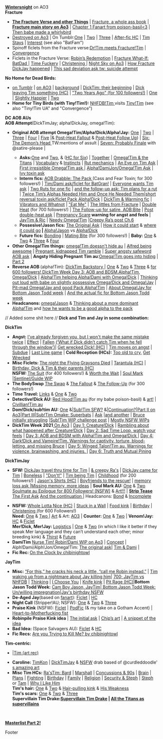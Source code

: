 <p><p><b><a href="https://archiveofourown.org/users/wintersnight/pseuds/wintersnight">Wintersnight</a></b> on AO3 <br>
<b>Fracture</b>
<ul><li><a href="https://archiveofourown.org/series/1465870"><b>The Fracture Verse and other Things</b></a> | <a href="https://iphoenixrising.tumblr.com/post/187109852972/babe-downloaded-fracture-as-a-pdf-and-got"> Fracture, a whole ass book</a> | <a href="https://archiveofourown.org/works/5156417"><b>Fracture main story on Ao3</b></a> | <a href="https://poison-basil.tumblr.com/post/164615600140/iphoenixrising-fractured-tim-d-thanks-for">Chapter 1 Fanart from poison-basil<3</a> | <a href="https://poison-basil.tumblr.com/post/165086934095/via-whirlybird-by-kerryharnett-3d-scene-red">Then babe made a whirlybird</a>
<li><a href="https://archiveofourown.org/works/20382547/chapters/48342265">Destroyed on Ao3</a> | On Tumblr:<a href="http://iphoenixrising.tumblr.com/post/138448102402/from-the-fractured-verse-destroyed">One</a> | <a href="http://iphoenixrising.tumblr.com/post/139459037542/from-the-fractured-verse-destroyed-part-ii">Two</a> | <a href="http://iphoenixrising.tumblr.com/post/139459037542/from-the-fractured-verse-destroyed-part-ii">Three</a> | <a href="https://iphoenixrising.tumblr.com/post/173400807197/oh-god-i-just-reread-destroyed-for-like-the">After-fic HC</a> | <a href="https://iphoenixrising.tumblr.com/post/173850761867/tbh-in-the-far-future-if-u-ever-write-a-destroyed">Tim Stays</a> | <a href="https://iphoenixrising.tumblr.com/post/175489614822/hiya-babe-i-love-your-writing-and-i-have-a-quick">Interest</a> (see also "BatFam") </li>
<li>Spinoff ficlets from the Fracture verse:<a href="https://archiveofourown.org/works/20410015">Dr!Tim meets Fracture!Tim</a> | <a href="https://archiveofourown.org/works/20410072">Convergence</a></li>
<li>Ficlets in the Fracture Verse: <a href="https://archiveofourown.org/works/20410138">Robin’s Redemption</a> | <a href="https://archiveofourown.org/works/20472185">Fracture What-If: BatDad </a> | <a href="https://archiveofourown.org/works/20410231">Time Fuckery</a> | <a href="https://archiveofourown.org/works/20472323">Christening </a> | <a href="https://archiveofourown.org/works/20409472">Night Sky on Ao3</a> | <a href="https://iphoenixrising.tumblr.com/post/628489615725215744/babe-first-off-i-hope-youre-doing-well-and">How Fracture DickJay happened</a> | <a href="https://iphoenixrising.tumblr.com/post/617152892890202112/i-had-dream-about-dick-and-jay-travel-time-to-the">This sad deviation ask tw: suicide attempt</a></li>
</ul>
<b>No Home for Dead Birds: </b><ul><li><a href="https://iphoenixrising.tumblr.com/tagged/no%20home%20for%20dead%20birds">on Tumblr</a> | <a href="https://archiveofourown.org/works/9618515">on AO3</a> | <a href="https://iphoenixrising.tumblr.com/post/148614030032/no-home-for-dead-birds-just-killed-me-its-so">background</a> | <a href="https://iphoenixrising.tumblr.com/post/152338802422/hey-brilliant-writer-as-always-you-leave-me">DickTim: their beginning</a> | <a href="https://iphoenixrising.tumblr.com/post/168847242307/i-was-re-reading-nhfdb-again-and-when-i-got-to">Dick leaving Tim something (HC)</a> | <a href="https://iphoenixrising.tumblr.com/post/149399442947/ficlets-for-over-100-followers">"Two Years Ago" (for 100 followers!)</a> | <a href="https://iphoenixrising.tumblr.com/post/145667194272/no-home-for-dead-birds">One</a> |
<a href="https://iphoenixrising.tumblr.com/post/145973386097/please-give-us-a-slightly-happier-one-shot-because">Slightly Happier</a> |
<a href="http://iphoenixrising.tumblr.com/post/145710243087/no-home-for-dead-birds-cont">Two</a> </li>
<li><b>Home for Tiny Birds (with Tiny!Tim!):</b> <a href="https://iphoenixrising.tumblr.com/post/178712882492/thinking-about-the-idea-with-no-home-for-dead#">NHFDB!Tim </a> visits
<a href="https://iphoenixrising.tumblr.com/post/178433930912/hey-i-have-been-rereading-a-bunch-of-your-stories">Tiny!Tim</a> (see also "Tiny!Tim UA" and "Convergence")</li></ul>
<b>DC AOB AUs</b><br><b>AOB Attempt</b>(DickTimJay; alpha!DickJay, omega!Tim):
<ul><li><b>Original AOB attempt Omega!Tim/Alpha!Dick/Alpha!Jay:</b>
<a href="http://iphoenixrising.tumblr.com/post/153116214782/its-a-bit-weird-to-ask-this-here-since-i-love">One</a> |
<a href="https://iphoenixrising.tumblr.com/post/153158020017/batfam-aob-attempt-ii">Two</a> |
<a href="https://iphoenixrising.tumblr.com/post/153410038232/batfam-aob-attempt-iii">Three</a> |
<a href="https://iphoenixrising.tumblr.com/post/158212623927/batfam-aob-attempt-4">Four</a> |
<a href="https://iphoenixrising.tumblr.com/post/162887712072/batfam-aob-attempt-part-5">Five</a> |&amp;
<a href="https://iphoenixrising.tumblr.com/post/161451004452/jaytimdick-abo-anon-here-wondering-if-youll-do-a">Post-Heat Fallout</a> &amp;
<a href="https://iphoenixrising.tumblr.com/post/171815219312/omegatim-short-the-talk">Post-Heat Follow Up</a>) |
<a href="https://iphoenixrising.tumblr.com/post/163927315172/batfam-aob-attempt-6-the-demons-head">Six: The Demon’s Head <b></b></a>TW:mentions of assult |
<a href="https://iphoenixrising.tumblr.com/post/163549473837/batfam-aob-attempt-probable-finale">Seven: Probably Finale</a> with @satire-please |</li>
<ul><li><b>Asks:</b><a href="https://iphoenixrising.tumblr.com/post/162888417422/huh-tim-is-going-to-metaphorically-murder-them">One</a> and
<a href="https://iphoenixrising.tumblr.com/post/163310401337/its-apolloinred-im-not-at-my-computer-and-i-just">Two</a>, &amp;
(<a href="https://iphoenixrising.tumblr.com/post/163428369922/followup-to-the-ask-from-apolloinred-i-could">HC for Six</a>) |
<a href="https://iphoenixrising.tumblr.com/post/180743719122/so-obvsly-dick-and-jason-were-together-before-tim">Together</a> |
<a href="https://iphoenixrising.tumblr.com/post/169873358477/if-omega-tim-was-keeping-on-suppressants-and">Omega!Tim &amp; the Titans</a> | <a href="https://iphoenixrising.tumblr.com/post/181743683497/what-is-a-knot">Vocabulary</a> &amp;
<a href="https://iphoenixrising.tumblr.com/post/177644025592/yknow-id-love-to-see-more-abo-bits-where-you-go#">Instincts</a> | <a href="https://iphoenixrising.tumblr.com/post/164956029587/in-aboverse-what-is-your-headcanon-of-how-ruts">Rut mechanics</a> |
<a href="https://iphoenixrising.tumblr.com/post/181743610172/jason-and-dick-leaving-for-a-mission-who-watches">An Eye on Tim Ask</a> | <a href="https://iphoenixrising.tumblr.com/post/183585244622/your-aob-au-really-makes-me-want-to-write-an-omega">First irresistible Omega!Tim ask </a> |
<a href="https://iphoenixrising.tumblr.com/post/181634123867/ugh-just-imagine-jon-kent-crushing-on-tim">Alpha!DamiJon/Omega!Tim Ask</a> | <a href="https://iphoenixrising.tumblr.com/post/179810341752/for-the-abo-verse-i-was-wondering-what-would">Ivy toxin ask</a></li>
<li><b>Interm fics: </b>
<a href="https://iphoenixrising.tumblr.com/post/164621872207/for-300-followers">AOB Drabble: The Pack </a> (Cass and Fear Toxin; for 300 followers!) |
<a href="https://iphoenixrising.tumblr.com/post/182491665907/please-allow-me-to-say-thank-you-for-all-of-your">Tim/Dami ask/ficlet for BatGran!</a> |
<a href="https://iphoenixrising.tumblr.com/post/182230300862/we-know-everyone-wants-omega-timmy-but-before">Everyone wants Tim ask</a> | <a href="https://iphoenixrising.tumblr.com/post/164997002807/oh-man-poor-tim-if-dick-and-jason-have-a-rut-at">Two Ruts for one fic</a> | <a href="https://iphoenixrising.tumblr.com/post/177643538822/would-you-ever-write-an-extension-to-the-aob">and the follow-up ask: Tim plans for a rut</a> |
<a href="https://iphoenixrising.tumblr.com/post/175291525922/aob-ask-two-times-tims-alphas-needed-him-and-the">Twice Tim’s Alphas Needed Him and Once He Needed Them</a>|<a href="https://iphoenixrising.tumblr.com/post/169872907887/imagine-your-aob-verse-where-a-villain-creates-a">short reversal toxin ask/ficlet Pack Alpha!Dick</a> | <a href="https://iphoenixrising.tumblr.com/post/176895568372/would-you-ever-consider-writing-something-with">DickTim &amp; Warming fic</a> |
<a href="https://iphoenixrising.tumblr.com/post/173849302977/i-love-your-omegatim-series-and-fracture">Vibrators and Whatnot</a> |
<a href="https://iphoenixrising.tumblr.com/post/174071554782/little-prompt-for-your-dr-tim-or-abo-au-if">"Eat Me"</a> | <a href="https://iphoenixrising.tumblr.com/post/615615378250448896/since-the-abo-verse-is-also-set-in-fracture">The littles from Fracture</a> |
<a href="https://iphoenixrising.tumblr.com/post/183687551292/for-700-followers">Double Heat</a> (for 700 followers!) | <a href="https://iphoenixrising.tumblr.com/post/188530210262/for-900-followers-aob-bite">The Follow-up for satire, AOB:Bite</a> | <a href=”https://iphoenixrising.tumblr.com/post/615611641728532480/hi-i-read-your-double-heat-this-is-kinda-like”> Post double-heat ask</a> |
<a href="https://iphoenixrising.tumblr.com/post/169872499087/i-had-a-pregnancy-scare-recently-and-im-still">Pregnancy Scare</a><b> warning for angst and feels </b> | <a href="https://iphoenixrising.tumblr.com/post/181297678872/dont-know-if-anyone-has-asked-this-yet-but-in">JayTim &amp; Ric</a> | <a href="https://iphoenixrising.tumblr.com/post/189932446697/hey-babe-love-your-work-after-reading-your">Needy Omega!Tim</a> |<a href="https://iphoenixrising.tumblr.com/post/615617980123021312/since-ras-can-be-extremely-creepy-to-tim-in-most">Creepy Ra’s post Ch.6</a>
<li><b>Possesive!Jason fics:</b> <a href="https://iphoenixrising.tumblr.com/post/180470287027/can-you-do-a-fan-fiction-where-alpha-jason-gets">The Original Ask</a> | <a href="https://iphoenixrising.tumblr.com/post/181633780147/i-was-wondering-if-you-were-going-to-continue-with">How it could start</a> &amp;
<a href="https://iphoenixrising.tumblr.com/post/182101639157/fam-i-hope-one-day-you-write-that-ensuing-fight">where it could go</a><b> | </b>
<a href="https://iphoenixrising.tumblr.com/post/180742268507/uuuuhhh-babeeeeee-u-got-me-hooked-on-that">Alpha!Jason</a> vs
<a href="https://iphoenixrising.tumblr.com/post/171784905427/o-h-m-a-n-oaky-so-this-isnt-a-prompt-or-anything">Alpha!Dick</a> <br></li>
<li><b>Future fics:</b>
<a href="https://iphoenixrising.tumblr.com/post/165103779537/how-do-you-see-tim-dick-and-jay-bonding-once">Bonding</a> |
<a href="https://iphoenixrising.tumblr.com/post/164621872207/for-300-followers">Mating Bite</a> (for 300 followers!) |
<b>Baby:</b> <a href="https://iphoenixrising.tumblr.com/post/178432482152/so-i-have-a-question-about-the-abo-universe">One</a> &amp;
<a href="https://iphoenixrising.tumblr.com/post/182492327682/anywho-can-you-do-one-where-dick-and-jason-argue">Two</a> &amp;
<a href="https://iphoenixrising.tumblr.com/post/182586329707/why-you-gotta-do-us-dirty-with-that-child-raising">Three</a> &amp;
<a href="https://iphoenixrising.tumblr.com/post/182155706962/when-tim-gets-older-whose-child-do-you-think">Four</a> </li></ul>
<li><b>Other Omega!Tim things:</b> <a href="https://iphoenixrising.tumblr.com/post/182403737512/ooiiii-maybe-this-can-be-before-jaydicktim-are-a">omega!Tim doessn't hide au</a> | <a href="https://iphoenixrising.tumblr.com/post/189261939307/i-had-a-little-though-about-the-otim-verse">Alfred being awesome</a> | <a href="https://iphoenixrising.tumblr.com/post/188335974417/hiya-babe-so-theres-this-idea-ive-been-sitting">Pregnant, kidnapped Tim ramble</a> | <a href="https://iphoenixrising.tumblr.com/post/635353384938012672/if-its-not-a-problem-i-would-like-to-see-what">Super angsty safeword AOB ask</a> | <b>Angsty Hiding Pregnant Tim au</b>:<a href="https://iphoenixrising.tumblr.com/post/189678743547/i-can-just-imagine-tim-being-pregnant-and-going">Omega!Tim goes into hiding</a> | <a href="https://iphoenixrising.tumblr.com/post/189912188492/omg-i-loved-your-omegatimmy-having-twins-and-not">Part 2</a>
</li>
<li><b>Reverse AOB </b>(alpha!Tim):
<a href="https://iphoenixrising.tumblr.com/post/181667161792/more-alpha-tim-x-omega-dick">DickTim Backstory </a> |
<a href="https://iphoenixrising.tumblr.com/post/176677462152/have-you-thought-about-your-abo-au-if-their">One</a> &amp;
<a href="https://iphoenixrising.tumblr.com/post/176681695892/i-just-had-a-simultaneously-hilarious-and">Two</a> &amp;
<a href="https://iphoenixrising.tumblr.com/post/177642746852/i-love-your-fics-so-much-i-keep-rereading-them">Three</a> &amp;
<a href="https://iphoenixrising.tumblr.com/post/179541828052/for-600-followers-batfam-abo-remix">for 600 followers! </a>
<a href="https://iphoenixrising.tumblr.com/post/657342051096117248/dicktim-week-day-3-aob-and-bdsm">DickTim Week Day 3: AOB and BDSM.Alpha!Tim, Omega!Dick</a> | <a href="https://iphoenixrising.tumblr.com/post/185399270157/been-going-through-a-lot-lately-i-had-this-great"> Alpha!Tim helping Alpha!Dami with Omega!Dick</a> | <a href="https://iphoenixrising.tumblr.com/post/184702512702/oh-goodness-i-loved-loved-loved-the-new-chapters">Thinking out loud with babe on slightly possessive Omega!Dick and Omega!Jay</a> | <a href="https://iphoenixrising.tumblr.com/post/182232953462/i-absolutely-love-your-writing-and-your-recent">Pit-mad Omega!Jay and good Pack Alpha!Tim</a> | <a href="https://iphoenixrising.tumblr.com/post/615256237878247424/are-you-participating-in-omega-jason-todd-week">About Omega!Jay for Bottom Jason Todd week</a>
 | <a href="https://iphoenixrising.tumblr.com/post/626215787475156992/bottom-jason-todd-week-day-2-unwilling">And the actual fic for Bottom Jason Todd week</a>
<li><b>Headcanons: </b><a href="https://iphoenixrising.tumblr.com/post/179765049102/12-your-reverse-aob-fic-was-so-good-one-thing-i">omega!Jason</a> &amp;
<a href="https://iphoenixrising.tumblr.com/post/182152733352/dude-dude-i-love-love-love-the-way-you-write-the">Thinking about a more dominant Alpha!Tim</a> and
<a href="https://iphoenixrising.tumblr.com/post/179737413857/you-are-so-darn-talented-i-get-so-excited">how he wants to be a good alpha to the pack</a></li></ul>

// Added some shit here //
<b>Dick and Tim and Jay in some combination:</b>
<p><b>DickTim</b></p><ul><li><b>Angst:</b>
<a href="https://iphoenixrising.tumblr.com/post/167473398807/i-read-a-prompt-today-ive-already-forgiven-you">I've already forgiven you, but I won't make the same mistake twice</a> |
<a href="https://archiveofourown.org/works/5643016/chapters/14058007">Effect</a> |
<a href="http://iphoenixrising.tumblr.com/post/150342906532/plotthought-plot-thought-what-ifwhen-ras">Fallen</a> <a href="https://iphoenixrising.tumblr.com/post/150342906532/plotthought-plot-thought-what-ifwhen-ras#notes">(‘What if Dick didn’t catch Tim when he fell through the window’)</a>|
<a href="https://iphoenixrising.tumblr.com/post/162888474732/i-was-honestly-expecting-tim-to-fight-back-more">Get wrecked Dick! (HC)</a> |
<a href="https://iphoenixrising.tumblr.com/post/153110369697/its-angst-dick-is-still-trying-to-win">Tim moves on angst</a> |
<a href="https://iphoenixrising.tumblr.com/post/157050006092/subdue">Subdue</a> |
<a href="https://iphoenixrising.tumblr.com/post/183686448022/last-line-game">Last Line game</a> | <b>Cold Reception (HCs):</b>
<a href="https://iphoenixrising.tumblr.com/post/177643799452">Too old to cry</a>,
<a href="https://iphoenixrising.tumblr.com/post/179066223707/hi-can-you-expand-on-a-prompt-ive-been-musing">Get Wrecked</a> </li>
<li><b>Misc Ficlets: </b>
<a href="https://iphoenixrising.tumblr.com/post/152876721297/i-have-a-prompt-if-you-ever-feel-up-for-it-dick">The night the Flying Graysons Died</a> |
<a href="https://iphoenixrising.tumblr.com/post/152249436787/what-are-your-feelings-on-what-happened-with">Tarantula (HC)</a> |
<a href="https://iphoenixrising.tumblr.com/post/173978031202/hi-i-just-had-like-this-random-tim-drake-thought">Birthday, Dick &amp; Tim &amp; their parents (HC)</a> <br><b>NSFW: </b> <a href="https://iphoenixrising.tumblr.com/post/171543194567/for-400-followers">The Suit</a> (for 400 followers!) &amp;
<a href="https://iphoenixrising.tumblr.com/post/160677857587/worth-the-wait">Worth the Wait</a> |
<a href="https://iphoenixrising.tumblr.com/post/180737377147/i-read-an-au-where-someones-soulmate-mark-was-on">Soul Mark</a> </li>|<a href="https://iphoenixrising.tumblr.com/post/190923336877/hey-we-havent-heard-anything-from-you-in-a-while">Sentinel/Guide WIP</a>
<li><b>The BodySwap</b>
<a href="https://iphoenixrising.tumblr.com/post/155058751432/is-there-any-chance-you-can-take-up-this-prompt">The Swap</a> &amp;
<a href="https://iphoenixrising.tumblr.com/post/162298925182/body-swap-the-fallout">The Fallout</a> &amp;
<a href="https://iphoenixrising.tumblr.com/post/164621872207/for-300-followers">The Follow-Up</a> (for 300 followers!) </li>
<li><b>Time Travel:</b>
<a href="https://iphoenixrising.tumblr.com/post/173846825942/did-you-ever-write-a-thing-where-dick-and-tim-get">Links</a> &amp;
<a href="https://iphoenixrising.tumblr.com/post/152132770747/hey-i-just-want-to-start-off-with-saying-that-you">One</a> &amp;
<a href="https://iphoenixrising.tumblr.com/post/152274617032/thank-you-for-taking-up-the-prompt-i-asked-for">Two</a> </li>
<li><b>Detective!Dick AU: </b>
<a href="https://iphoenixrising.tumblr.com/post/175096760187/detectivedick-red-hoodtim-au">Red Hood!Tim au</a> (for my babe poison-basil) &amp;
<a href="https://iphoenixrising.tumblr.com/post/175122731792/poison-basil-drew-this-for-iphoenixrising-for">art!</a> |
<a href="https://iphoenixrising.tumblr.com/post/175492796887/i-feel-like-i-bother-you-with-how-much-i-send">Civillian!Tim au</a> </li>
<li><b>Dom!Dick/sub!tim AU:</b>
<a href="https://iphoenixrising.tumblr.com/post/181098211762/subtim-au">One</a> &amp;|<a href="https://iphoenixrising.tumblr.com/post/181634467462/hey-your-subtim-blew-me-away-the-caring-that">Sub!Tim SFW?</a> &amp;|<a href="https://iphoenixrising.tumblr.com/post/182491716662/just-wondering-no-pressure-whatsoever-but-are">Continuation?</a>|<a href="https://href.li/?https://archiveofourown.org/works/16997460/chapters/44138764">Part II on Ao3</a>|<a href="https://iphoenixrising.tumblr.com/post/188530212277/for-900-followers-subtim-iii">Part III</a>|<a href="https://iphoenixrising.tumblr.com/post/189932706867/subtim-omake-superbats">Sub!Tim Omake: Superbats</a> | <a href="https://iphoenixrising.tumblr.com/post/189966665082/i-love-the-bruceclark-so-sweet-clark-is-just">Ask</a> |<a href="https://iphoenixrising.tumblr.com/post/611995741807886336/hiya-hun-i-hope-all-is-well-with-you-and-your">and another</a> | <a href="https://iphoenixrising.tumblr.com/post/188734966222/hiya-love-i-hope-youre-doing-well-i-was">Bruce initially struggling</a> |<a href="https://iphoenixrising.tumblr.com/post/188872327702/wip-challenge-subtim-edition">Sub!Tim WIP challenge post</a> | <a href="https://iphoenixrising.tumblr.com/post/188872608482/wip-challenge-subtim-editing">Mostly NSFW WIPs</a>

</li>
<li><b>DickTim Week 2021</b><a href="https://archiveofourown.org/works/32853994"> On Ao3</a> |
<a href="https://iphoenixrising.tumblr.com/post/657185758845796352/the-demon-you-know">Day 1: Creature!Dick</a> |
<a href="https://iphoenixrising.tumblr.com/post/659192890140098560/hi-babe-i-absolutely-loved-all-of-your-dicktim"> Rambling about what happened after Creature!Dick</a> |
<a href="https://iphoenixrising.tumblr.com/post/657257316418273280/dicktimweek2021-day-2">Day 2: Sad Time Loop, watch your feels</a> |
<a href="https://iphoenixrising.tumblr.com/post/657342051096117248/dicktim-week-day-3-aob-and-bdsm">Day 3: AOB and BDSM with Alpha!Tim and Omega!Dick </a> |
<a href="https://iphoenixrising.tumblr.com/post/657433683390840832/dicktim-week-day-4-darkdick-and-vampiretim">Day 4: Dark!Dick and Vampire!Tim. Warnings for captivity, torture, blood-letting, and missing Bruce</a> |
<a href="https://iphoenixrising.tumblr.com/post/657525412096851968/dicktim-week-2021-day-5-wingedtalon-tim-au">Day 5: Winged Talon!Tim au. Warnings for violence, brainwashing, and injuries. </a> |
<a href="https://iphoenixrising.tumblr.com/post/657796194825830400/dicktim-week-day-6-truth-and-mutual-pining">Day 6: Truth and Mutual Pining</a>
</li></ul>

<b>DickTimJay</b><ul><li><b>SFW: </b>
<a href="https://iphoenixrising.tumblr.com/post/177787513342/i-have-read-a-lot-of-time-travel-fix-it-stories">DickJay travel thru time for Tim</a> |
<a href="https://iphoenixrising.tumblr.com/post/156565920702/reading-the-relationship-between-your-tim-and-ras">&amp; creepy Ra's</a> |
<a href="https://iphoenixrising.tumblr.com/post/152274617032/thank-you-for-taking-up-the-prompt-i-asked-for">DickJay came for Tim</a> |
<a href="https://iphoenixrising.tumblr.com/post/183979575822/im-not-sure-if-youre-taking-prompts-but-i-woke">Boneless</a> |
<a href="https://iphoenixrising.tumblr.com/post/147328018187/dont">"Don't!"</a> |
<a href="http://iphoenixrising.tumblr.com/post/153005607427/thank-you-for-being-such-a-wonderful-author-just">Tim being Tim</a> |
<a href="https://iphoenixrising.tumblr.com/post/156520448622/200-followers-prompt-fill">Childhood</a> (for 200 followers!) |
<a href="https://iphoenixrising.tumblr.com/post/178434213702/jason-is-missing-all-of-his-shirts-how-would-he">Jason's Shirts (HC)</a> | <a href="https://iphoenixrising.tumblr.com/post/187614222557/you-know-i-really-love-how-badass-and-capable-tim">Boyfriends to the rescue!</a> | <a href="https://iphoenixrising.tumblr.com/post/188015048222/idk-i-cant-stop-thinking-abt-if-tim-lost-some-of">memory loss ask </a>|<a href="https://iphoenixrising.tumblr.com/post/188120065342/idk-i-cant-stop-thinking-abt-if-tim-lost-some-of">Missing memory, more ideas</a> | <b>Soul Mark AU: </b>
<a href="https://iphoenixrising.tumblr.com/post/175291068227">One</a> &amp;
<a href="https://iphoenixrising.tumblr.com/post/175971065017/soulmate-thing-cont">Two </a> <a href="https://iphoenixrising.tumblr.com/post/186923705987/for-800-followers-soulmate-epilogue"> Soulmate au Epilogue for 800 Followers! (NSFW)</a> &amp;
<a href="https://iphoenixrising.tumblr.com/post/175984359187/poison-basil-i-made-this-in-collaboration-with">Art!!!</a> | <a href="https://iphoenixrising.tumblr.com/post/185510111072/hey-babe-what-about-tim-doing-a-strip-tease-and"> <b>Strip Tease</b> The First Ask</a> <a href="https://iphoenixrising.tumblr.com/post/185670492167/first-your-writing-is-so-amazing-second-would">And the continuation </a> |
Headcanons:
<a href="https://iphoenixrising.tumblr.com/post/177887484507/do-you-have-a-part-2-of-the-soulmate-ask-im">Bond</a> &amp;
<a href="https://iphoenixrising.tumblr.com/post/177643049302/okay-but-forever-joyously-love-blaming-you-for">Incomplete</a> </li>
<li><b>NSFW: </b>
<a href="https://iphoenixrising.tumblr.com/post/175097658142/idea-jason-has-a-cbt-kink-possibly-involving">Whole Lotta Nice (HC)</a> |
<a href="https://iphoenixrising.tumblr.com/post/175972412782/ooh-and-another-thing-the-stuck-in-a-wall-nsfw">Stuck in a Wall</a> |
<a href="https://iphoenixrising.tumblr.com/post/174773824287/whats-your-take-on-foodplay-for-example-lets">Food kink</a> |
<a href="https://iphoenixrising.tumblr.com/post/176024113032/tims-birthday-is-coming-how-do-you-think-itll">Birthday</a> |
<a href="https://iphoenixrising.tumblr.com/post/179541918147/for-600-followers-christening">Christening </a> (for 600 Followers!) <br><b>Need: </b>
<a href="https://iphoenixrising.tumblr.com/post/143297703862/need">One</a> &amp;
<a href="https://archiveofourown.org/works/5643016/chapters/15448618">Two </a> |
<a href="https://iphoenixrising.tumblr.com/post/182249871072/poison-basil-for-the-full-nsfw-image-please">Art</a> &amp;
Art: <a href="https://iphoenixrising.tumblr.com/post/181825883687/i-finally-figured-out-how-to-do-the-thing-at-the">AO3</a> |
<b>Counter: </b>
<a href="https://iphoenixrising.tumblr.com/post/145191745812/heres-a-nice-image-for-you-jason-has-tim-bent">One</a> &amp;
<a href="https://archiveofourown.org/comments/65680078">Two</a> |
<b>Venom!Jay: </b>
<a href="https://iphoenixrising.tumblr.com/post/173466916497/hoo-buddy-i-have-some-i-d-e-a-s-but-first-2">HC</a> &amp;
<a href="https://iphoenixrising.tumblr.com/post/173851387452/venomjay">Ficlet</a> <br><b>Mer!Dick, Mer!Jay: </b>
<a href="https://iphoenixrising.tumblr.com/post/174135302287/okay-but-imagine-oceanographer-tim-doing-some">Logistics</a> |
<a href="https://iphoenixrising.tumblr.com/post/174295447637/also-for-the-mer-thing-jay-and-dick-fancy">One</a> &amp;
<a href="https://iphoenixrising.tumblr.com/post/174776852502/oh-god-i-love-your-writing-you-got-me-into-the">Two</a> (in which I like it better if they speak Mer language and they can’t understand each other; minor breeding kink) &amp;
<a href="https://iphoenixrising.tumblr.com/post/182338446057/so-much-attention-for-an-au-i-was-never-going-to">Thirst</a> &amp;
<a href="https://iphoenixrising.tumblr.com/post/182236756422/i-recently-found-your-blog-and-promptly-read">Future</a> </li>

<li><b>DamiTim</b>
<a href="https://archiveofourown.org/works/38998470/chapters/97549215">Nurse Tim! Robin!Dami WIP on Ao3</a> | <a href="https://iphoenixrising.tumblr.com/post/189874156062/babe-youve-been-so-quietwhy-do-i-feel-like">Concept</a> | Alph!Dami/Alph!Jon/Omega!Tim: <a href="https://iphoenixrising.tumblr.com/post/181634123867/ugh-just-imagine-jon-kent-crushing-on-tim">The original ask</a>|
<a href="https://iphoenixrising.tumblr.com/post/182491665907/please-allow-me-to-say-thank-you-for-all-of-your">Tim &amp; Dami</a> |
<a href="https://iphoenixrising.tumblr.com/post/188015893767/omg-that-recent-omegatim-with-alpha-damien-hit"></a>
</li>

<li><b>Fic Rec: </b>
<a href="https://iphoenixrising.tumblr.com/post/183280905972/on-the-clock">On the Clock by chibinightowl</a>
</li></ul><b>JayTim</b> <ul><li><b>Misc:</b>
<a href="https://iphoenixrising.tumblr.com/post/142439414967/sentence-meme-smut-innuendo-version">“For this,” he cracks his neck a little, “call me Robin instead.”</a> |
<a href="https://iphoenixrising.tumblr.com/post/616602218640130048/ok-but-how-will-jay-react-to-tim-waking-up-from-a">Tim waking up from a nightmare about Jay killing him</a>|
<a href="https://iphoenixrising.tumblr.com/post/183703938482/reading-the-last-post-about-tim-gave-me-chills">700; JayTim vs NHFDB</a> |
<a href="https://iphoenixrising.tumblr.com/post/182230497837/tim-seems-like-hed-say-dumb-shit-when-sex-is-more">Thinking</a> |
<a href="https://iphoenixrising.tumblr.com/post/182648261742/tim-having-to-choose-between-jason-and-dick">I Choose You</a> |
<a href="https://iphoenixrising.tumblr.com/post/174774195787/jaytim-and-knifeplay-yn-maybe-that-wicked-kris">Knife kink</a> |
<a href="https://iphoenixrising.tumblr.com/post/152248482492/look-you-cannot-do-that-to-me-you-cant-just-have">Pit Rage (HC)</a>|<b>Bottom Jason Todd Week:</b> <a href="https://iphoenixrising.tumblr.com/post/626122753894957056/bottom-jason-todd-week-cam-boy-jason"> Cam Boy Jason, JayTim</a>|<a href="https://iphoenixrising.tumblr.com/post/626215787475156992/bottom-jason-todd-week-day-2-unwilling"> Bottom Jason Todd Week: Un/willing impregnation</a>|<a href="https://iphoenixrising.tumblr.com/post/187090041127/jays-birthday-is-coming-up">Jay's birthday NSFW</a></li>
<li><b>De-Aged Jay</b>(based on <a href="https://cearamorran.tumblr.com/post/162898781538/to-be-probably-continued-i-had-this-in-a-folder">fanart</a>):
<a href="https://iphoenixrising.tumblr.com/post/168413221947/i-said-i-was-kind-of-going-on-a-hiatus-too-many">Ficlet</a> |
<a href="https://iphoenixrising.tumblr.com/post/168847269747/oh-no-is-tim-in-the-de-agedau-actually">HC</a></li>
<li><b>Night Call</b> (Stripper!AU; NSFW):
<a href="http://iphoenixrising.tumblr.com/post/136654675277/jaytim-but-with-stripper-civilian-tim-and-red-hood">One</a> &amp;
<a href="http://iphoenixrising.tumblr.com/post/139516749002/night-call-part-2-jaytim-stipper-au">Two</a> &amp;
<a href="http://iphoenixrising.tumblr.com/post/149908221612/night-call-iii-jaytim-thing">Three</a></li>
<li><b>Praise Kink</b> (NSFW):
<a href="https://iphoenixrising.tumblr.com/post/158212797507/jaytim-praise-kink">Ficlet</a> |
<a href="https://iphoenixrising.tumblr.com/post/179130026507/okay-i-blame-satire-please-for-the-fact-i">PodFic</a> (&amp; my take on a Gotham Accent) |
<a href="https://iphoenixrising.tumblr.com/post/179468538672/hearing-your-praise-kink-out-loud-damn-i-dont">Heart-to-Motherfucking fist</a><li><b>Robinpile Praise Kink idea</b> |
<a href="https://iphoenixrising.tumblr.com/post/189229527967/i-just-had-a-thought-and-i-figured-i-should-share">The initial ask</a> |
<a href="https://iphoenixrising.tumblr.com/post/638712118677585920/chippon-the-video-footage-of-his-last-few-fights">Chip’s art</a> |
<a href="https://iphoenixrising.tumblr.com/post/671693704041545728/so-so-my-babe-worked-so-hard-to-get-more-out-of">A snippet of the idea</a></li></li>
<li><b>Bad Idea: </b> (Space Salvagers AU):
<a href="http://iphoenixrising.tumblr.com/post/136430137182/jaytim-space-salvagers-au-please-for-the-prompt">Ficlet</a> &amp;
<a href="https://iphoenixrising.tumblr.com/post/160644068697/hey-i-was-reading-your-distraction-fic-again-and">HC</a> </li>
<li><b>Fic Recs:</b>
<a href="https://iphoenixrising.tumblr.com/post/182814980137/2-are-you-attempting-to-kill-me-try-harder">Are you Trying to Kill Me? by chibinightowl</a></li></ul>

<b>Tim-centric:</b><ul><li> |<a href="https://iphoenixrising.tumblr.com/post/182971154737/poison-basil-25-min-sprint-of-tim-drake">Tim (art rec)</a></li>
<li><b>Caroline:</b>
<a href="https://iphoenixrising.tumblr.com/post/174070680927">TimKon</a> |
<a href="https://iphoenixrising.tumblr.com/post/174289284407">DickTimJay</a> &amp;
<a href="https://iphoenixrising.tumblr.com/post/174295000587">NSFW</a> drab based of @curdleddoodle'
<a href="https://curdleddoodle.tumblr.com/post/174292122603">s amazing art</a> </li>
<li><b>Misc Tim HCs:</b>
<a href="https://iphoenixrising.tumblr.com/post/169873480582">Ra'sTim: Bard</a> |
<a href="https://iphoenixrising.tumblr.com/post/153972717717">Marshall</a> |
<a href="https://iphoenixrising.tumblr.com/post/183978982917/hey-just-reading-the-piece-that-tim-has-a-bad">Concussions &amp; 90s</a> |
<a href="https://iphoenixrising.tumblr.com/post/150387293037">Brain</a> |
<a href="https://iphoenixrising.tumblr.com/post/152276664697">Plans</a> |
<a href="https://iphoenixrising.tumblr.com/post/165991979877">Fighting</a> |
<a href="https://iphoenixrising.tumblr.com/post/153502002007">Birthday</a> |
<a href="https://iphoenixrising.tumblr.com/post/161758414687">Family</a> |
<a href="https://iphoenixrising.tumblr.com/post/171919362152">Religion</a> |
<a href="https://iphoenixrising.tumblr.com/post/175492259147">Security &amp; Steph</a> |
<a href="https://iphoenixrising.tumblr.com/post/182491753677/who-do-you-envision-tim-with-more-tam-or">Steph</a> or
<a href="https://iphoenixrising.tumblr.com/post/182542609782/im-so-happy-you-agree-with-me-about-tam-i-never">Tam</a> |
<a href="https://iphoenixrising.tumblr.com/post/182541448897/im-not-trying-to-rain-on-your-parade-but-tim-is">Why I Like Him</a> <br><b>Tim's hair:</b>
<a href="https://iphoenixrising.tumblr.com/post/157210441172">One</a> &amp;
<a href="https://iphoenixrising.tumblr.com/post/156869023882">Two</a> &amp;
<a href="https://iphoenixrising.tumblr.com/post/176677350952">Hair-pulling kink</a> &amp;
<a href="https://iphoenixrising.tumblr.com/post/157466798832">His Weakness</a><br><b>Tim's scars:</b>
<a href="https://iphoenixrising.tumblr.com/post/144583127902">One</a> &amp;
<a href="https://iphoenixrising.tumblr.com/post/144583859147">Two</a> &amp;
<a href="https://iphoenixrising.tumblr.com/post/144611902587">Three</a>
<br>
<b>Supervillain Tim Drake:<a href="https://iphoenixrising.tumblr.com/post/187590420412/so-im-re-reading-nhfdb-for-the-billionth-time-and">Supervillain Tim Drake</a> | <a href="https://iphoenixrising.tumblr.com/post/187590613957/ooohmy-brain-just-spat-another-idea-at-me">All the Titans as supervillains</a></b></li></ul>
<br><p><b><a href="https://iphoenixrising.tumblr.com/post/185328246127/masterlist-part-2">Masterlist Part 2!</a></b></p>
Footer


